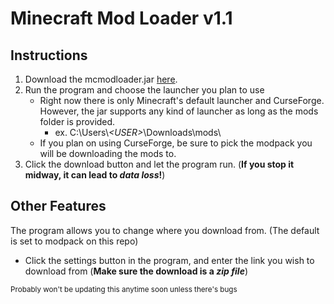# Minecraft Mod Loader v1.1
## Instructions
1. Download the mcmodloader.jar [here](https://github.com/Tedtot/MCModLoader/blob/main/mcmodloader.jar).
2. Run the program and choose the launcher you plan to use
    - Right now there is only Minecraft's default launcher and CurseForge. However, the jar supports any kind of launcher as long as the mods folder is provided.
      - ex. C:\Users\\*<USER\>*\Downloads\mods\
    - If you plan on using CurseForge, be sure to pick the modpack you will be downloading the mods to.
3. Click the download button and let the program run. (**If you stop it midway, it can lead to _data loss_!**)
## Other Features
The program allows you to change where you download from. (The default is set to modpack on this repo)
  - Click the settings button in the program, and enter the link you wish to download from (**Make sure the download is a _zip file_**)

<sub>Probably won't be updating this anytime soon unless there's bugs</sub>

